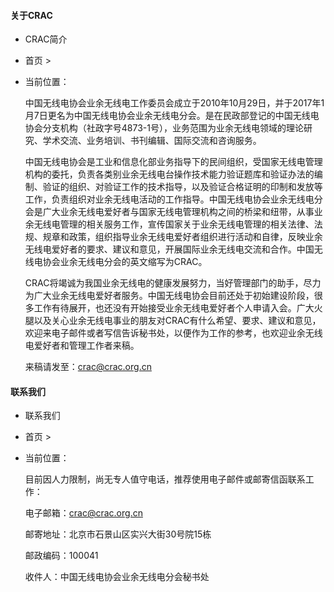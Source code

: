 #### 关于CRAC

* CRAC简介
* 首页 >
* 当前位置：

  中国无线电协会业余无线电工作委员会成立于2010年10月29日，并于2017年1月7日更名为中国无线电协会业余无线电分会。是在民政部登记的中国无线电协会分支机构（社政字号4873-1号），业务范围为业余无线电领域的理论研究、学术交流、业务培训、书刊编辑、国际交流和咨询服务。

  中国无线电协会是工业和信息化部业务指导下的民间组织，受国家无线电管理机构的委托，负责各类别业余无线电台操作技术能力验证题库和验证办法的编制、验证的组织、对验证工作的技术指导，以及验证合格证明的印制和发放等工作，负责组织对业余无线电活动的工作指导。中国无线电协会业余无线电分会是广大业余无线电爱好者与国家无线电管理机构之间的桥梁和纽带，从事业余无线电管理的相关服务工作，宣传国家关于业余无线电管理的相关法律、法规、规章和政策，组织指导业余无线电爱好者组织进行活动和自律，反映业余无线电爱好者的要求、建议和意见，开展国际业余无线电交流和合作。中国无线电协会业余无线电分会的英文缩写为CRAC。

  CRAC将竭诚为我国业余无线电的健康发展努力，当好管理部门的助手，尽力为广大业余无线电爱好者服务。中国无线电协会目前还处于初始建设阶段，很多工作有待展开，也还没有开始接受业余无线电爱好者个人申请入会。广大火腿以及关心业余无线电事业的朋友对CRAC有什么希望、要求、建议和意见，欢迎来电子邮件或者写信告诉秘书处，以便作为工作的参考，也欢迎业余无线电爱好者和管理工作者来稿。

  来稿请发至：crac@crac.org.cn


#### 联系我们

* 联系我们
* 首页 >
* 当前位置：

  目前因人力限制，尚无专人值守电话，推荐使用电子邮件或邮寄信函联系工作：

  电子邮箱：crac@crac.org.cn

  邮寄地址：北京市石景山区实兴大街30号院15栋

  邮政编码：100041

  收件人：中国无线电协会业余无线电分会秘书处
